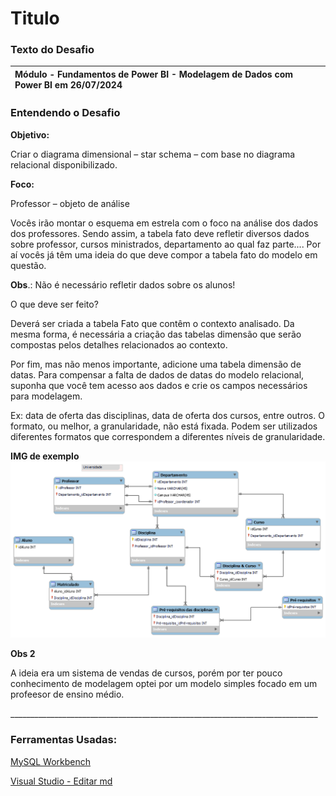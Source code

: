 # Titulo



### **Texto do Desafio**


|Módulo - Fundamentos de Power BI - Modelagem de Dados com Power BI em 26/07/2024|
| :- |

 
### **Entendendo o Desafio**

**Objetivo:**

Criar o diagrama dimensional – star schema – com base no diagrama relacional disponibilizado.

**Foco:**

Professor – objeto de análise

Vocês irão montar o esquema em estrela com o foco na análise dos dados dos professores. Sendo assim, a tabela fato deve refletir diversos dados sobre professor, cursos ministrados, departamento ao qual faz parte.... Por aí vocês já têm uma ideia do que deve compor a tabela fato do modelo em questão.

**Obs**.: Não é necessário refletir dados sobre os alunos!

O que deve ser feito?

Deverá ser criada a tabela Fato que contêm o contexto analisado. Da mesma forma, é necessária a criação das tabelas dimensão que serão compostas pelos detalhes relacionados ao contexto.

Por fim, mas não menos importante, adicione uma tabela dimensão de datas. Para compensar a falta de dados de datas do modelo relacional, suponha que você tem acesso aos dados e crie os campos necessários para modelagem.

Ex: data de oferta das disciplinas, data de oferta dos cursos, entre outros. O formato, ou melhor, a granularidade, não está fixada. Podem ser utilizados diferentes formatos que correspondem a diferentes níveis de granularidade.

**IMG de exemplo**
![](https://raw.githubusercontent.com/Br8Mil/bootcamp_data_analytics_com_power_bi/main/04%20Desafio%20-%20Dashboard%20de%20Vendas%20com%20Power%20BI%20utilizando%20Star%20Schema/data/exemplo.png)

**Obs 2**

A ideia era um sistema de vendas de cursos, porém por ter pouco conhecimento de modelagem optei por um modelo simples focado em um profeesor de ensino médio.

\_\_\_\_\_\_\_\_\_\_\_\_\_\_\_\_\_\_\_\_\_\_\_\_\_\_\_\_\_\_\_\_\_\_\_\_\_\_\_\_\_\_\_\_\_\_\_\_\_\_\_\_\_\_\_\_\_\_\_\_\_\_\_\_\_\_\_\_\_\_\_\_\_\_\_\_\_

### **Ferramentas Usadas:**

[MySQL Workbench](https://www.mysql.com/products/workbench/)

[Visual Studio - Editar md](https://code.visualstudio.com/)
